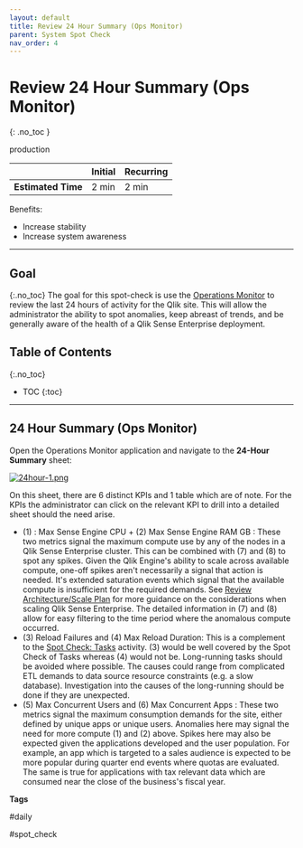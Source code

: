 ```yaml
---
layout: default
title: Review 24 Hour Summary (Ops Monitor)
parent: System Spot Check
nav_order: 4
---
```


# Review 24 Hour Summary (Ops Monitor)
{: .no_toc }

<span class="label prod">production</span>

|                                  		                    | Initial | Recurring |
|---------------------------------------------------------|---------|------------|
| <i class="far fa-clock fa-sm"></i> **Estimated Time**   | 2 min   | 2 min      |

Benefits:

  - Increase stability
  - Increase system awareness
  
-------------------------

## Goal
{:.no_toc}
The goal for this spot-check is use the [Operations Monitor](../tooling/operations_monitor.html) to review the last 24 hours of activity for the Qlik site. This will allow the administrator the ability to spot anomalies, keep abreast of trends, and be generally aware of the health of a Qlik Sense Enterprise deployment.

## Table of Contents
{:.no_toc}

* TOC
{:toc}
-------------------------

## 24 Hour Summary (Ops Monitor)

Open the Operations Monitor application and navigate to the **24-Hour Summary** sheet:

[![24hour-1.png](images/24hour-1.png)](https://raw.githubusercontent.com/qs-admin-guide/qs-admin-playbook/master/docs/system_spot_check/images/24hour-1.png)

On this sheet, there are 6 distinct KPIs and 1 table which are of note. For the KPIs the administrator can click on the relevant KPI to drill into a detailed sheet should the need arise.

- (1) : Max Sense Engine CPU + (2) Max Sense Engine RAM GB : These two metrics signal the maximum compute use by any of the nodes in a Qlik Sense Enterprise cluster. This can be combined with (7) and (8) to spot any spikes. Given the Qlik Engine's ability to scale across available compute, one-off spikes aren't necessarily a signal that action is needed. It's extended saturation events which signal that the available compute is insufficient for the required demands. See [Review Architecture/Scale Plan](../system_planning/review_architecture_scale_plan.html) for more guidance on the considerations when scaling Qlik Sense Enterprise. The detailed information in (7) and (8) allow for easy filtering to the time period where the anomalous compute occurred.
- (3) Reload Failures and (4) Max Reload Duration: This is a complement to the [Spot Check: Tasks](tasks.html) activity. (3) would be well covered by the Spot Check of Tasks whereas (4) would not be. Long-running tasks should be avoided where possible. The causes could range from complicated ETL demands to data source resource constraints (e.g. a slow database). Investigation into the causes of the long-running should be done if they are unexpected.
- (5) Max Concurrent Users and (6) Max Concurrent Apps : These two metrics signal the maximum consumption demands for the site, either defined by unique apps or unique users. Anomalies here may signal the need for more compute (1) and (2) above. Spikes here may also be expected given the applications developed and the user population. For example, an app which is targeted to a sales audience is expected to be more popular during quarter end events where quotas are evaluated. The same is true for applications with tax relevant data which are consumed near the close of the business's fiscal year.

**Tags**

#daily

#spot_check

&nbsp;
